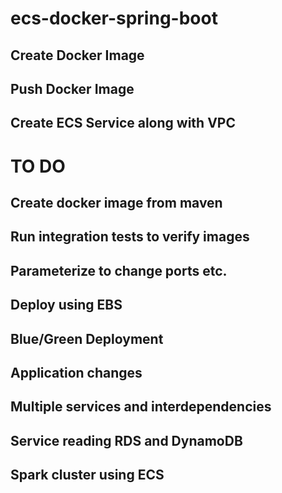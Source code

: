 # ecs-docker-spring-boot
## Create Docker Image
## Push Docker Image
## Create ECS Service along with VPC
# TO DO
## Create docker image from maven
## Run integration tests to verify images
## Parameterize to change ports etc.
## Deploy using EBS
## Blue/Green Deployment
## Application changes
## Multiple services and interdependencies
## Service reading RDS and DynamoDB
## Spark cluster using ECS
